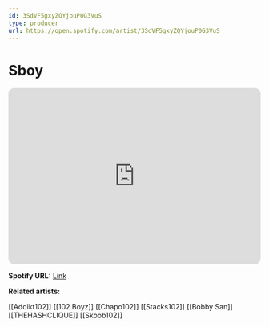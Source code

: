 ```yaml
---
id: 3SdVF5gxyZQYjouP0G3VuS
type: producer
url: https://open.spotify.com/artist/3SdVF5gxyZQYjouP0G3VuS
---
```

# Sboy

<iframe style="border-radius:12px" src="https://open.spotify.com/embed/artist/3SdVF5gxyZQYjouP0G3VuS" width="100%" height="352" frameBorder="0" allowfullscreen="" allow="autoplay; clipboard-write; encrypted-media; fullscreen; picture-in-picture" loading="lazy"></iframe>

**Spotify URL:** [Link](https://open.spotify.com/artist/3SdVF5gxyZQYjouP0G3VuS)

**Related artists:**

[[Addikt102]]
[[102 Boyz]]
[[Chapo102]]
[[Stacks102]]
[[Bobby San]]
[[THEHASHCLIQUE]]
[[Skoob102]]
